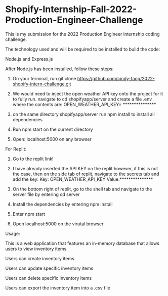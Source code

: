 # Shopify-Internship-Fall-2022-Production-Engineer-Challenge

This is my submission for the 2022 Production Engineer internship coding challenge.

The technology used and will be required to be installed to build the code:

Node.js and Express.js 

After Node.js has been installed, follow these steps:

1. On your terminal, run git clone https://github.com/cindy-fang/2022-shopify-intern-challenge.git

2. We would need to inject the open weather API key onto the project for it to fully run. navigate to cd shopifyapp/server and create a file .env where the contents are:
OPEN_WEATHER_API_KEY= ***************

3. on the same directory shopifyapp/server run npm install to install all dependencies

4. Run npm start on the current directory

5. Open: localhost:5000 on any browser 

For Replit:

1. Go to the replit link!

2. I have already inserted the API KEY on the replit however, if this is not the case, then on the side tab of replit, navigate to the secrets tab and add the key:
Key: OPEN_WEATHER_API_KEY Value:***************

3. On the bottom right of replit, go to the shell tab and navigate to the server file by entering cd server

4. Install the dependencies by entering npm install

5. Enter npm start

6. Open localhost:5000 on the virutal browser 

Usage:

This is a web application that features an in-memory database that allows users to view inventory items.

Users can create inventory items

Users can update specific inventory items

Users can delete specific inventory items

Users can export the inventory item into a .csv file
